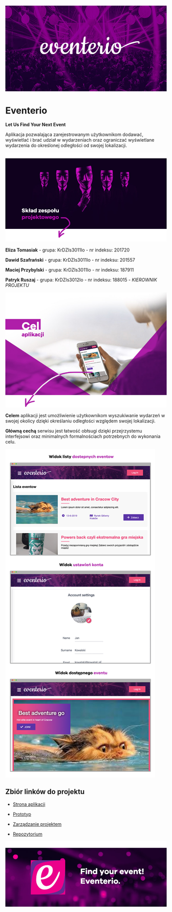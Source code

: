 ![Show Up 1](showup/1_eventerio.jpg)

# Eventerio
**Let Us Find Your Next Event**

Aplikacja pozwalająca zarejestrowanym użytkownikom dodawać, wyświetlać i brać udział w wydarzeniach oraz ograniczać wyświetlane wydarzenia do określonej odległości od swojej lokalizacji.

![Show Up 2](showup/2_eventerio.jpg)

**Eliza Tomasiak** - grupa: KrDZIs3011Io - nr indeksu: 201720

**Dawid Szafrański**  - grupa: KrDZIs3011Io - nr indeksu: 201557

**Maciej Przybylski** - grupa: KrDZIs3011Io - nr indeksu: 187911

**Patryk Ruszaj** - grupa: KrDZIs3012Io - nr indeksu: 188015 - *KIEROWNIK PROJEKTU*

![Show Up 3](showup/3_eventerio.jpg)

**Celem** aplikacji jest umożliwienie użytkownikom wyszukiwanie wydarzeń w swojej okolicy dzięki określaniu odległości względem swojej lokalizacji. 

**Główną cechą** serwisu jest łatwość obłsugi dzięki przejrzystemu interfejsowi oraz minimalnych formalnościach potrzebnych do wykonania celu.

![Show Up 4](showup/4_eventerio.jpg)

## Zbiór linków do projektu

- [Strona aplikacji](https://pwa-test-10466.firebaseapp.com/)

- [Prototyp](https://xd.adobe.com/spec/9ec0ea4d-6562-4f25-5444-281a2ef978aa-e8f1/)

- [Zarządzanie projektem](https://github.com/sabeq96/Eventerio/projects/1)

- [Repozytorium](https://github.com/sabeq96/Eventerio)

![Show Up 5](showup/5_eventerio.jpg)
